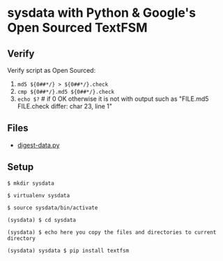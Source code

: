 # sysdata with Python & Google's Open Sourced TextFSM

## Verify
Verify script as Open Sourced:
1. `md5 ${0##*/} > ${0##*/}.check`
1. `cmp ${0##*/}.md5 ${0##*/}.check` 
1. `echo $?` # if 0 OK otherwise it is not with output such as "FILE.md5 FILE.check differ: char 23, line 1"

## Files
* [digest-data.py](digest-data.py)

## Setup
```
$ mkdir sysdata

$ virtualenv sysdata

$ source sysdata/bin/activate

(sysdata) $ cd sysdata

(sysdata) $ echo here you copy the files and directories to current directory

(sysdata) sysdata $ pip install textfsm
```

